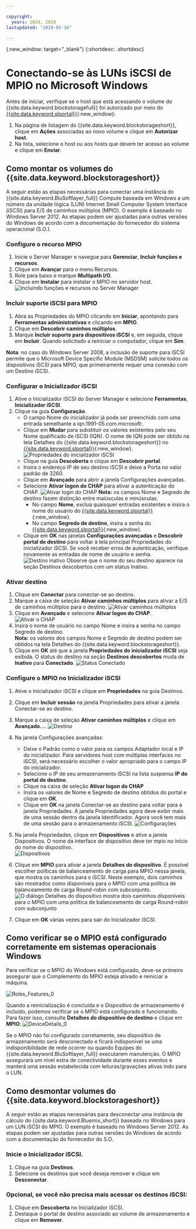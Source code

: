 ```yaml
---

copyright:
  years: 2014, 2018
lastupdated: "2018-05-16"

---
```

{:new_window: target="_blank"}
{:shortdesc: .shortdesc}

# Conectando-se às LUNs iSCSI de MPIO no Microsoft Windows

Antes de iniciar, verifique se o host que está acessando o volume do {{site.data.keyword.blockstoragefull}} foi autorizado por meio do [{{site.data.keyword.slportal}}](https://control.softlayer.com/){:new_window}:

1. Na página de listagem do {{site.data.keyword.blockstorageshort}}, clique em **Ações** associadas ao novo volume e clique em **Autorizar host**.
2. Na lista, selecione o host ou aos hosts que devem ter acesso ao volume e clique em **Enviar**.

## Como montar os volumes do {{site.data.keyword.blockstorageshort}}

A seguir estão as etapas necessárias para conectar uma instância
do {{site.data.keyword.BluSoftlayer_full}} Compute baseada em Windows a um número da unidade lógica
(LUN) Internet Small Computer System Interface (iSCSI) para E/S de caminhos múltiplos (MPIO). O exemplo é baseado no Windows Server 2012. As etapas podem ser ajustadas para outras versões do Windows de acordo com a documentação do fornecedor do sistema operacional (S.O.).

### Configure o recurso MPIO

1. Inicie o Server Manager e navegue para **Gerenciar**, **Incluir funções e recursos**.
2. Clique em **Avançar** para o menu Recursos.
3. Role para baixo e marque **Multipath I/O**.
4. Clique em **Instalar** para instalar o MPIO no servidor host.
![Incluindo funções e recursos no Server Manager](/images/Roles_Features.png)

### Incluir suporte iSCSI para MPIO

1. Abra as Propriedades do MPIO clicando em **Iniciar**, apontando para **Ferramentas administrativas** e clicando em **MPIO**.
2. Clique em **Descobrir caminhos múltiplos**.
3. Marque **Incluir suporte para dispositivos iSCSI** e, em seguida, clique em **Incluir**. Quando solicitado a reiniciar o computador, clique em
**Sim**.

**Nota**: no caso do Windows Server 2008, a inclusão de suporte para iSCSI permite que
o Microsoft Device Specific Module (MSDSM) solicite todos os dispositivos iSCSI para MPIO, que primeiramente
requer uma conexão com um Destino iSCSI.

### Configurar o Inicializador iSCSI

1. Ative o Inicializador iSCSI do Server Manager e selecione **Ferramentas**,
**Inicializador iSCSI**.
2. Clique na guia **Configuração**.
    - O campo Nome do inicializador já pode ser preenchido com uma entrada semelhante a
iqn.1991-05.com.microsoft:.
    - Clique em **Mudar** para substituir os valores existentes pelo seu Nome
qualificado de iSCSI (IQN). O nome de IQN pode ser obtido na tela Detalhes do {{site.data.keyword.blockstorageshort}} no [{{site.data.keyword.slportal}}](https://control.softlayer.com/){:new_window}.
    ![Propriedades do inicializador iSCSI](/images/iSCSI.png)
    - Clique na guia **Descoberta** e clique em **Descobrir
portal**.
    - Insira o endereço IP de seu destino iSCSI e deixe a Porta no valor padrão de 3260. 
    - Clique em **Avançado** para abrir a janela Configurações avançadas.
    - Selecione **Ativar logon do CHAP** para ativar a autenticação do CHAP.
![Ativar login do CHAP](/images/Advanced_0.png)
    **Nota:** os campos Nome e Segredo de destino fazem distinção entre maiúsculas e minúsculas.
         - No campo **Nome**, exclua quaisquer entradas existentes e insira o nome do usuário do [{{site.data.keyword.slportal}}](https://control.softlayer.com/){:new_window}.
         - No campo **Segredo de destino**, insira a senha do [{{site.data.keyword.slportal}}](https://control.softlayer.com/){:new_window}.
    - Clique em **OK** nas janelas **Configurações avançadas** e **Descobrir portal de destino** para voltar à tela principal Propriedades do inicializador iSCSI. Se você receber erros de
autenticação, verifique novamente as entradas de nome de usuário e senha.
![Destino inativo](/images/Inactive_0.png)
    Observe que o nome do seu destino aparece na seção Destinos descobertos com um status Inativo. 

    
### Ativar destino

1. Clique em **Conectar** para conectar-se ao destino.
2. Marque a caixa de seleção **Ativar caminhos múltiplos** para ativar a E/S de caminhos múltiplos para o destino.
![Ativar caminhos múltiplos](/images/Connect_0.png)
3. Clique em **Avançado** e selecione **Ativar logon do CHAP**.
![Ativar o CHAP](/images/chap_0.png)
4. Insira o nome de usuário no campo Nome e insira a senha no campo Segredo de destino.<br/>
**Nota:** os valores dos campos Nome e Segredo de destino podem ser obtidos na tela Detalhes do {{site.data.keyword.blockstorageshort}}.
5. Clique em **OK** até que a janela **Propriedades do inicializador iSCSI** seja exibida. O status do destino na seção **Destinos descobertos** muda de **Inativo** para **Conectado**.
![Status Conectado](/images/Connected.png) 


### Configure o MPIO no Inicializador iSCSI

1. Ative o Inicializador iSCSI e clique em **Propriedades** na guia Destinos.
2. Clique em **Incluir sessão** na janela Propriedades para ativar a janela
Conectar-se ao destino.
3. Marque a caixa de seleção **Ativar caminhos múltiplos** e clique em **Avançado...**.
![Destino](/images/Target.png) 
  
4. Na janela Configurações avançadas:
   - Deixe o Padrão como o valor para os campos Adaptador local e IP do inicializador. Para servidores
host com múltiplas interfaces no iSCSI, será necessário escolher o valor apropriado para o campo IP do
inicializador.
   - Selecione o IP de seu armazenamento iSCSI na lista suspensa **IP do portal de destino**.
   - Clique na caixa de seleção **Ativar logon do CHAP**
   - Insira os valores de Nome e Segredo de destino obtidos do portal e clique em
**OK**.
   - Clique em **OK** na janela Conectar-se ao destino para voltar para a janela
Propriedades. A janela Propriedades agora deve exibir mais de uma sessão dentro da janela Identificador. Agora
você tem mais de uma sessão para o armazenamento iSCSI.
![Configurações](/images/Settings.png) 
   
5. Na janela Propriedades, clique em **Dispositivos** e ative a janela Dispositivos. O nome da interface de dispositivo deve ter mpio no início do nome do dispositivo. <br/>
  ![Dispositivos](/images/Devices.png) 
  
6. Clique em **MPIO** para ativar a janela **Detalhes do dispositivo**. É possível escolher políticas de balanceamento de carga para MPIO nessa janela, que mostra os caminhos para o iSCSI. Neste exemplo, dois caminhos são mostrados como disponíveis para o MPIO com uma política de balanceamento de carga Round-robin com subconjunto.
![O diálogo Detalhes do dispositivo mostra dois caminhos disponíveis para o MPIO com uma política de balanceamento de carga Round-robin com subconjunto](/images/DeviceDetails.png) 
  
7. Clique em **OK** várias vezes para sair do Inicializador iSCSI.



## Como verificar se o MPIO está configurado corretamente em sistemas operacionais Windows

Para verificar se o MPIO do Windows está configurado, deve-se primeiro assegurar que o Complemento do MPIO esteja ativado e reiniciar a máquina.

![Roles_Features_0](/images/Roles_Features_0.png)

Quando a reinicialização é concluída e o Dispositivo de armazenamento é incluído, podemos verificar se o MPIO está configurado e funcionando. Para fazer isso, consulte **Detalhes do
dispositivo de destino** e clique em **MPIO**:
![DeviceDetails_0](/images/DeviceDetails_0.png)

Se o MPIO não foi configurado corretamente, seu dispositivo de armazenamento será desconectado e ficará indisponível se uma indisponibilidade de rede ocorrer ou quando Equipes do {{site.data.keyword.BluSoftlayer_full}} executarem manutenção. O MPIO assegurará um nível extra de conectividade durante esses eventos e manterá uma sessão estabelecida com leituras/gravações ativas indo para o LUN.

## Como desmontar volumes do {{site.data.keyword.blockstorageshort}}

A seguir estão as etapas necessárias para desconectar uma instância de cálculo do {{site.data.keyword.Bluemix_short}} baseada no Windows para um LUN iSCSI do MPIO. O exemplo é baseado no Windows Server 2012. As etapas podem ser ajustadas para outras versões do Windows de acordo com a documentação do fornecedor do S.O.

### Inicie o Inicializador iSCSI.

1. Clique na guia **Destinos**.
2. Selecione os destinos que você deseja remover e clique em **Desconectar**.

### Opcional, se você não precisa mais acessar os destinos iSCSI:

1. Clique em **Descoberta** no Inicializador iSCSI.
2. Destaque o portal de destino associado ao volume de armazenamento e clique em
**Remover**.
